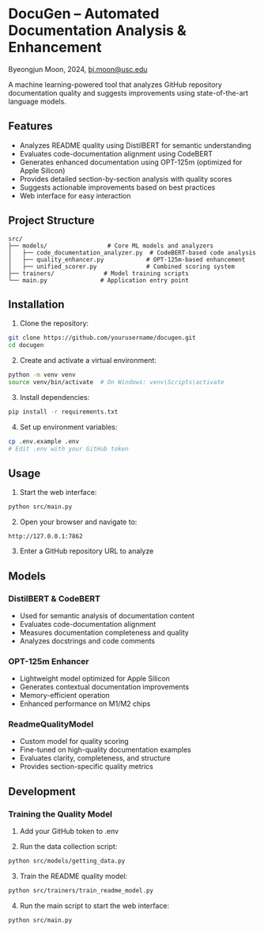 # DocuGen – Automated Documentation Analysis & Enhancement
Byeongjun Moon, 2024, [bj.moon@usc.edu](mailto:bj.moon@usc.edu)

A machine learning-powered tool that analyzes GitHub repository documentation quality and suggests improvements using state-of-the-art language models.

## Features

- Analyzes README quality using DistilBERT for semantic understanding
- Evaluates code-documentation alignment using CodeBERT
- Generates enhanced documentation using OPT-125m (optimized for Apple Silicon)
- Provides detailed section-by-section analysis with quality scores
- Suggests actionable improvements based on best practices
- Web interface for easy interaction

## Project Structure

```
src/
├── models/                 # Core ML models and analyzers
│   ├── code_documentation_analyzer.py  # CodeBERT-based code analysis
│   ├── quality_enhancer.py            # OPT-125m-based enhancement
│   ├── unified_scorer.py              # Combined scoring system
├── trainers/              # Model training scripts
└── main.py               # Application entry point
```

## Installation

1. Clone the repository:
```bash
git clone https://github.com/yourusername/docugen.git
cd docugen
```

2. Create and activate a virtual environment:
```bash
python -m venv venv
source venv/bin/activate  # On Windows: venv\Scripts\activate
```

3. Install dependencies:
```bash
pip install -r requirements.txt
```

4. Set up environment variables:
```bash
cp .env.example .env
# Edit .env with your GitHub token
```

## Usage

1. Start the web interface:
```bash
python src/main.py
```

2. Open your browser and navigate to:
```
http://127.0.0.1:7862
```

3. Enter a GitHub repository URL to analyze

## Models

### DistilBERT & CodeBERT
- Used for semantic analysis of documentation content
- Evaluates code-documentation alignment
- Measures documentation completeness and quality
- Analyzes docstrings and code comments

### OPT-125m Enhancer
- Lightweight model optimized for Apple Silicon
- Generates contextual documentation improvements
- Memory-efficient operation
- Enhanced performance on M1/M2 chips

### ReadmeQualityModel
- Custom model for quality scoring
- Fine-tuned on high-quality documentation examples
- Evaluates clarity, completeness, and structure
- Provides section-specific quality metrics

## Development

### Training the Quality Model

1. Add your GitHub token to .env

2. Run the data collection script:
```zsh
python src/models/getting_data.py
```

3. Train the README quality model:
```zsh
python src/trainers/train_readme_model.py
```

4. Run the main script to start the web interface:
```zsh
python src/main.py
```
